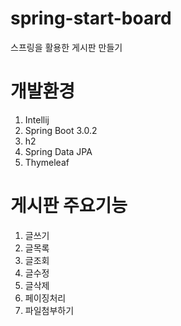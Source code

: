 # spring-start-board
스프링을 활용한 게시판 만들기

# 개발환경
1. Intellij
2. Spring Boot 3.0.2
3. h2
4. Spring Data JPA
5. Thymeleaf

# 게시판 주요기능
1. 글쓰기
2. 글목록
3. 글조회
4. 글수정
5. 글삭제
6. 페이징처리
7. 파일첨부하기 

